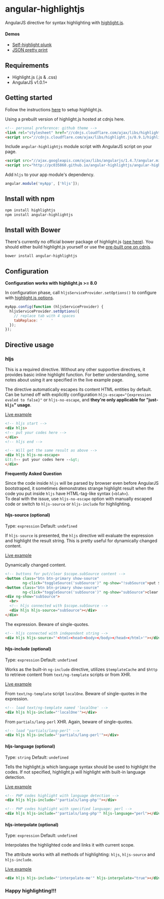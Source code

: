 # angular-highlightjs

AngularJS directive for syntax highlighting with [highlight.js](http://highlightjs.org/).

#### Demos

* [Self-highlight plunk](http://plnkr.co/edit/OPxzDu?p=preview)
* [JSON pretty print](http://plnkr.co/edit/WCmBTQ?p=preview)

## Requirements

* Highlight.js (.js & .css)
* AngularJS v1.0.1+


## Getting started

Follow the instructions [here](http://softwaremaniacs.org/soft/highlight/en/download/) to setup highlight.js.

Using a prebuilt version of highlight.js hosted at cdnjs here.

```html
<!-- personal preference: github theme -->
<link rel="stylesheet" href="//cdnjs.cloudflare.com/ajax/libs/highlight.js/8.9.1/styles/github.min.css">
<script src="//cdnjs.cloudflare.com/ajax/libs/highlight.js/8.9.1/highlight.min.js"></script>
```

Include `angular-highlightjs` module script with AngularJS script on your page.
```html
<script src="//ajax.googleapis.com/ajax/libs/angularjs/1.4.7/angular.min.js"></script>
<script src="http://pc035860.github.io/angular-highlightjs/angular-highlightjs.min.js"></script>
```

Add `hljs` to your app module's dependency.
```js
angular.module('myApp', ['hljs']);
```

## Install with npm

```sh
npm install highlightjs
npm install angular-highlightjs
```

## Install with Bower

There's currently no official bower package of highlight.js ([see here](https://github.com/isagalaev/highlight.js/issues/182#issuecomment-29251147)). You should either build highlight.js yourself or use the [pre-built one on cdnjs](https://cdnjs.com/libraries/highlight.js).

```sh
bower install angular-highlightjs
```

## Configuration

**Configuration works with highlight.js >= 8.0**

In configuration phase, call `hljsServiceProvider.setOptions()` to configure with [highlight.js options](http://highlightjs.readthedocs.org/en/latest/api.html#configure-options).

```js
myApp.config(function (hljsServiceProvider) {
  hljsServiceProvider.setOptions({
    // replace tab with 4 spaces
    tabReplace: '    '
  });
});
```

## Directive usage

### hljs
This is a required directive. Without any other supportive directives, it provides basic inline highlight function. For better understanding, some notes about using it are specified in the live example page.

The directive automatically escapes its content HTML entities by default. Can be turned off with explicitly configuration `hljs-escape="{expression evaled to false}"` or `hljs-no-escape`, and **they're only applicable for "just-`hljs`" usage**.

[Live example](http://pc035860.github.io/angular-highlightjs/example/#/hljs)

```html
<!-- hljs start -->
<div hljs>
<!-- put your codes here -->
</div>
<!-- hljs end -->

<!-- Will get the same result as above -->
<div hljs hljs-no-escape>
&lt;!-- put your codes here --&gt;
</div>
```

**Frequently Asked Question**

Since the code inside `hljs` will be parsed by browser even before AngularJS bootstraped, it sometimes demonstrates strange highlight result when the code you put inside `hljs` have HTML-tag-like syntax (`<blah>`).  
To deal with the issue, use `hljs-no-escape` option with manually escaped code or switch to `hljs-source` or `hljs-include` for highlighting.

#### hljs-source (optional)
Type: `expression`
Default: `undefined`

If `hljs-source` is presented, the `hljs` directive will evaluate the expression and highlight the result string. This is pretty useful for dynamically changed content.

[Live example](http://pc035860.github.io/angular-highlightjs/example/#/hljs-source)

Dynamically changed content.
```html
<!-- buttons for put/clear $scope.subSource content -->
<button class="btn btn-primary show-source" 
        ng-click="toggleSource('subSource')" ng-show="!subSource">put $scope.subSource</button>
<button class="btn btn-primary show-source" 
        ng-click="toggleSource('subSource')" ng-show="subSource">clear $scope.subSource</button>
<div ng-show="subSource">
  <br>
  <!-- hljs connected with $scope.subSource -->
  <div hljs hljs-source="subSource"></div>
</div>
```

The expression. Beware of single-quotes.
```html
<!-- hljs connected with independent string -->
<div hljs hljs-source="'<html><head><body></body></head></html>'"></div>
```

#### hljs-include (optional)
Type: `expression`
Default: `undefined`

Works as the built-in `ng-include` directive, utilizes `$templateCache` and `$http` to retrieve content from `text/ng-template` scripts or from XHR.

[Live example](http://pc035860.github.io/angular-highlightjs/example/#/hljs-include)

From `text/ng-template` script `localOne`. Beware of single-quotes in the expression.
```html
<!-- load text/ng-template named 'localOne' -->
<div hljs hljs-include="'localOne'"></div>
```

From `partials/lang-perl` XHR. Again, beware of single-quotes.
```html
<!-- load "partials/lang-perl" -->
<div hljs hljs-include="'partials/lang-perl'"></div>
```

#### hljs-language (optional)
Type: `string`
Default: `undefined`

Tells the highlight.js which language syntax should be used to highlight the codes. If not specified, highlight.js will highlight with built-in language detection.

[Live example](http://pc035860.github.io/angular-highlightjs/example/#/hljs-language)

```html
<!-- PHP codes highlight with language detection -->
<div hljs hljs-include="'partials/lang-php'"></div>

<!-- PHP codes highlight with specified language: perl -->
<div hljs hljs-include="'partials/lang-php'" hljs-language="perl"></div>
```


#### hljs-interpolate (optional)
Type: `expression`
Default: `undefined`

Interpolates the highlighted code and links it with current scope.

The attribute works with all methods of highlighting: `hljs`, `hljs-source` and `hljs-include`.

[Live example](http://pc035860.github.io/angular-highlightjs/example/#/hljs-compile)

```html
<div hljs hljs-include="'interpolate-me'" hljs-interpolate="true"></div>
```

### Happy highlighting!!!
